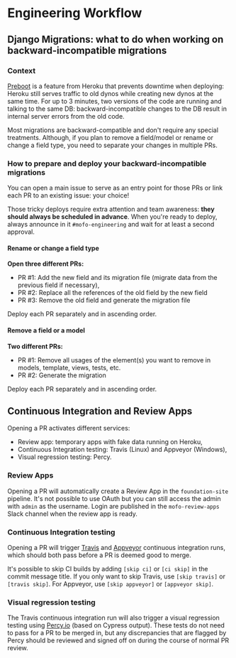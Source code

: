 # Engineering Workflow

## Django Migrations: what to do when working on backward-incompatible migrations

### Context

[Preboot](https://devcenter.heroku.com/articles/preboot) is a feature from Heroku that prevents downtime when deploying: Heroku still serves traffic to old dynos while creating new dynos at the same time. For up to 3 minutes, two versions of the code are running and talking to the same DB: backward-incompatible changes to the DB result in internal server errors from the old code.

Most migrations are backward-compatible and don't require any special treatments. Although, if you plan to remove a field/model or rename or change a field type, you need to separate your changes in multiple PRs.

### How to prepare and deploy your backward-incompatible migrations

You can open a main issue to serve as an entry point for those PRs or link each PR to an existing issue: your choice!

Those tricky deploys require extra attention and team awareness: **they should always be scheduled in advance**. When you're ready to deploy, always announce in it `#mofo-engineering` and wait for at least a second approval.

#### Rename or change a field type

**Open three different PRs:**
- PR #1: Add the new field and its migration file (migrate data from the previous field if necessary),
- PR #2: Replace all the references of the old field by the new field
- PR #3: Remove the old field and generate the migration file

Deploy each PR separately and in ascending order.

#### Remove a field or a model

**Two different PRs:**

- PR #1: Remove all usages of the element(s) you want to remove in models, template, views, tests, etc.
- PR #2: Generate the migration

Deploy each PR separately and in ascending order.

## Continuous Integration and Review Apps

Opening a PR activates different services:
- Review app: temporary apps with fake data running on Heroku,
- Continuous Integration testing: Travis (Linux) and Appveyor (Windows),
- Visual regression testing: Percy.

### Review Apps

Opening a PR will automatically create a Review App in the `foundation-site` pipeline. It's not possible to use OAuth but you can still access the admin with `admin` as the username. Login are published in the `mofo-review-apps` Slack channel when the review app is ready.

### Continuous Integration testing

Opening a PR will trigger [Travis](https://travis-ci.org) and [Appveyor](https://www.appveyor.com/) continuous integration runs, which should both pass before a PR is deemed good to merge.

It's possible to skip CI builds by adding `[skip ci]` or `[ci skip]` in the commit message title. If you only want to skip Travis, use `[skip travis]` or `[travis skip]`. For Appveyor, use `[skip appveyor]` or `[appveyor skip]`.

### Visual regression testing

The Travis continuous integration run will also trigger a visual regression testing using [Percy.io](https://percy.io) (based on Cypress output). These tests do not need to pass for a PR to be merged in, but any discrepancies that are flagged by Percy should be reviewed and signed off on during the course of normal PR review.
